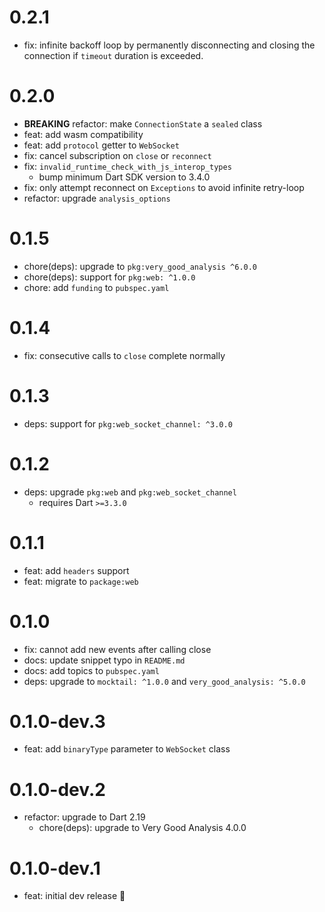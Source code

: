 # 0.2.1

- fix: infinite backoff loop by permanently disconnecting and closing the connection if `timeout` duration is exceeded.

# 0.2.0

- **BREAKING** refactor: make `ConnectionState` a `sealed` class
- feat: add wasm compatibility
- feat: add `protocol` getter to `WebSocket`
- fix: cancel subscription on `close` or `reconnect`
- fix: `invalid_runtime_check_with_js_interop_types`
  - bump minimum Dart SDK version to 3.4.0
- fix: only attempt reconnect on `Exceptions` to avoid infinite retry-loop
- refactor: upgrade `analysis_options`

# 0.1.5

- chore(deps): upgrade to `pkg:very_good_analysis ^6.0.0`
- chore(deps): support for `pkg:web: ^1.0.0`
- chore: add `funding` to `pubspec.yaml`

# 0.1.4

- fix: consecutive calls to `close` complete normally

# 0.1.3

- deps: support for `pkg:web_socket_channel: ^3.0.0`

# 0.1.2

- deps: upgrade `pkg:web` and `pkg:web_socket_channel`
  - requires Dart `>=3.3.0`

# 0.1.1

- feat: add `headers` support
- feat: migrate to `package:web`

# 0.1.0

- fix: cannot add new events after calling close
- docs: update snippet typo in `README.md`
- docs: add topics to `pubspec.yaml`
- deps: upgrade to `mocktail: ^1.0.0` and `very_good_analysis: ^5.0.0`

# 0.1.0-dev.3

- feat: add `binaryType` parameter to `WebSocket` class

# 0.1.0-dev.2

- refactor: upgrade to Dart 2.19
  - chore(deps): upgrade to Very Good Analysis 4.0.0

# 0.1.0-dev.1

- feat: initial dev release 🎉
